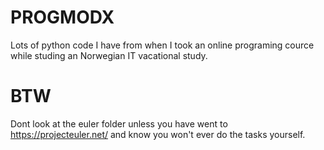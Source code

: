 # PROGMODX
Lots of python code I have from when I took an online programing cource while studing an Norwegian IT vacational study.

# BTW
Dont look at the euler folder unless you have went to https://projecteuler.net/ and know you won't ever do the tasks yourself.
